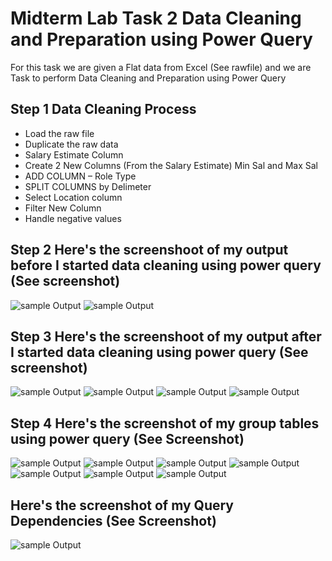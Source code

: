 # Midterm Lab Task 2 Data Cleaning and Preparation using Power Query

For this task we are given a Flat data from Excel (See rawfile) and we are Task to perform Data Cleaning and Preparation using Power Query

## Step 1 Data Cleaning Process
- Load the raw file
- Duplicate the raw data
- Salary Estimate Column
- Create 2 New Columns (From the Salary Estimate) Min Sal and Max Sal
- ADD COLUMN – Role Type
- SPLIT COLUMNS by Delimeter
- Select Location column
- Filter New Column
- Handle negative values

## Step 2 Here's the screenshoot of my output before I started data cleaning using power query (See screenshot)
![sample Output](Images/uncleaned1.jpeg)
![sample Output](Images/uncleaned2.jpeg)

## Step 3 Here's the screenshoot of my output after I started data cleaning using power query (See screenshot)
![sample Output](Images/clean1.PNG)
![sample Output](Images/clean2.PNG)
![sample Output](Images/clean3.PNG)
![sample Output](Images/clean4.PNG)

## Step 4 Here's the screenshot of my group tables using power query (See Screenshot)
![sample Output](Images/roletype.png)
![sample Output](Images/SalBySizeRef.PNG)
![sample Output](Images/states1.PNG)
![sample Output](Images/states2.PNG)
![sample Output](Images/stateref1.PNG)
![sample Output](Images/stateref2.PNG)
![sample Output](Images/stateref3.PNG)

## Here's the screenshot of my Query Dependencies (See Screenshot)
![sample Output](Images/Mapping.png)
